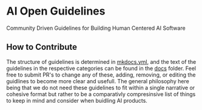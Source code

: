 # AI Open Guidelines

Community Driven Guidelines for Building Human Centered AI Software


## How to Contribute

The structure of guidelines is determined in [mkdocs.yml](/mkdocs.yml), and the text of the guidelines in the respective categories can be found in the [docs](/docs) folder. Feel free to submit PR's to change any of these, adding, removing, or editing the guidlines to become more clear and usefull. The general philosophy here being that we do not need these guidelines to fit within a single narrative or cohesive format but rather to be a comparativly compresinsive list of things to keep in mind and consider when buidling AI products. 
